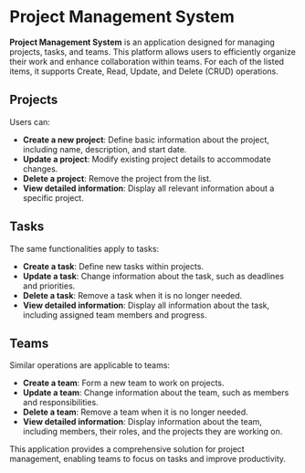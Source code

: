 # Project Management System

**Project Management System** is an application designed for managing projects, tasks, and teams. This platform allows users to efficiently organize their work and enhance collaboration within teams. For each of the listed items, it supports Create, Read, Update, and Delete (CRUD) operations.

## Projects

Users can:
- **Create a new project**: Define basic information about the project, including name, description, and start date.
- **Update a project**: Modify existing project details to accommodate changes.
- **Delete a project**: Remove the project from the list.
- **View detailed information**: Display all relevant information about a specific project.

## Tasks

The same functionalities apply to tasks:
- **Create a task**: Define new tasks within projects.
- **Update a task**: Change information about the task, such as deadlines and priorities.
- **Delete a task**: Remove a task when it is no longer needed.
- **View detailed information**: Display all information about the task, including assigned team members and progress.

## Teams

Similar operations are applicable to teams:
- **Create a team**: Form a new team to work on projects.
- **Update a team**: Change information about the team, such as members and responsibilities.
- **Delete a team**: Remove a team when it is no longer needed.
- **View detailed information**: Display information about the team, including members, their roles, and the projects they are working on.

This application provides a comprehensive solution for project management, enabling teams to focus on tasks and improve productivity.
